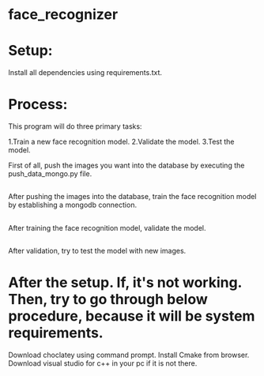 # face_recognizer

# Setup:
Install all dependencies using requirements.txt.

# Process:
This program will do three primary tasks:

1.Train a new face recognition model.
2.Validate the model.
3.Test the model.

First of all, push the images you want into the database by executing the push_data_mongo.py file.
##
After pushing the images into the database, train the face recognition model by establishing a mongodb connection.
##
After training the face recognition model, validate the model.
##
After validation, try to test the model with new images.


# After the setup. If, it's not working. Then, try to go through below procedure, because it will be system requirements.
Download choclatey using command prompt.
Install Cmake from browser.
Download visual studio for c++ in your pc if it is not there.

